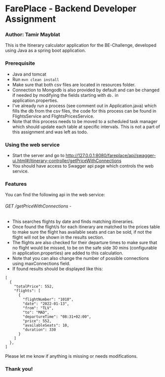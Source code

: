 # FarePlace - Backend Developer Assignment
### Author: Tamir Mayblat

This is the Itinerary calculator application for the BE-Challenge, developed using Java as a spring boot application.

### Prerequisite
* Java and tomcat
* Run ```mvn clean install```
* Make sure that both csv files are located in resources folder.  
* Connection to Mongodb is also provided by default and can be changed if needed by modifying the fields starting with ```db.``` in application.properties.
* I've already run a process (see comment out in Application.java) which fills the db from the csv files, the code for this process can be found in FlightsService and FlightsPricesService.
* Note that this process needs to be moved to a scheduled task manager which should update each table at specific intervals. This is not a part of this assignment and was left as todo.

### Using the web service
* Start the server and go to http://127.0.0.1:8080/fareplace/api/swagger-ui.html#/itinerary-controller/getPriceWithConnections
* You should have access to Swagger api page which controls the web service.

### Features
You can find the following api in the web service:

###### GET /getPriceWithConnections -
* This searches flights by date and finds matching itineraries.
* Once found the flight/s for each itinerary are matched to the prices table to make sure the flight has available seats and can be sold, if not the flight will not be shown in the results section.
* The flights are also checked for their departure times to make sure that no flight would be missed, to be on the safe side 30 mins (configurable in application.properties) are added to this calculation.
* Note that you can also change the number of possible connections using maxConnections field.
* If found results should be displayed like this:
```
[
  {
    "totalPrice": 552,
    "flights": [
      {
        "flightNumber": "1010",
        "date": "2022-01-13",
        "from": "TLV",
        "to": "MAD",
        "departureTime": "08:31+02:00",
        "price": 552,
        "availableSeats": 10,
        "duration": 330
      }
    ]
  },
]
```

Please let me know if anything is missing or needs modifications.
### Thank you!
